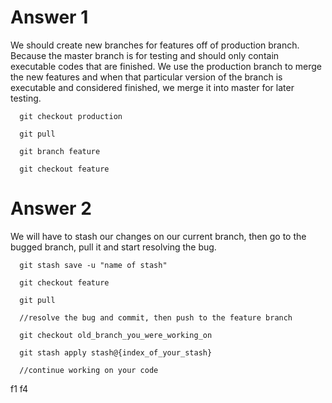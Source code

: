 # Answer 1
We should create new branches for features off of production branch. Because the master branch is for testing and should only contain executable codes that are finished. We use the production branch to merge the new features and when that particular version of the branch is executable and considered finished, we merge it into master for later testing.

```
  git checkout production

  git pull

  git branch feature

  git checkout feature
```

# Answer 2
We will have to stash our changes on our current branch, then go to the bugged branch, pull it and start resolving the bug.

```
  git stash save -u "name of stash"

  git checkout feature

  git pull

  //resolve the bug and commit, then push to the feature branch

  git checkout old_branch_you_were_working_on

  git stash apply stash@{index_of_your_stash}

  //continue working on your code
```

f1
f4
